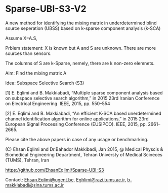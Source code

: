 # Sparse-UBI-S3-V2
A new method for identifying the mixing matrix in underdetermined blind source seperation (UBSS) based on k-sparse component analysis (k-SCA)

Assume X=A.S,

Prblem statement: X is known but A and S are unknown. There are more sources than sensors. 

The columns of S are k-Sparse, nemely, there are k non-zero elemnets. 

Aim: Find the mixing matrix A

Idea: Subspace Selective Search (S3)

 [1] E. Eqlimi and B. Makkiabadi, “Multiple sparse component analysis
based on subspace selective search algorithm,” in 2015 23rd Iranian
 Conference on Electrical Engineering. IEEE, 2015, pp. 550–554
 
 [2] E. Eqlimi and B. Makkiabadi, “An efficient K-SCA based unerdetermined
 channel identification algorithm for online applications,” in 2015
 23rd European Signal Processing Conference (EUSIPCO). IEEE, 2015,
 pp. 2661–2665.

Please cite the above papers in case of any usage or benchmarking.

 (C) Ehsan Eqlimi and Dr.Bahador Makkibadi, Jan 2015, @ Medical Physcis & Biomedical Engineering Department, Tehran
Universty of Medical Scineces (TUMS), Tehran, Iran

 https://github.com/EhsanEqlimi/Sparse-UBI-S3

 Contact: Ehsan.Eqlimi@ugent.be, Eghlimi@razi.tums.ac.ir, b-makkiabadi@sina.tums.ac.ir

